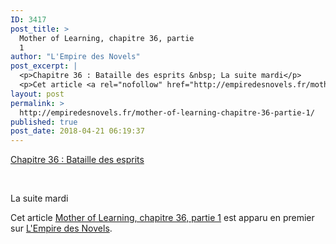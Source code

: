 ```yaml
---
ID: 3417
post_title: >
  Mother of Learning, chapitre 36, partie
  1
author: "L'Empire des Novels"
post_excerpt: |
  <p>Chapitre 36 : Bataille des esprits &nbsp; La suite mardi</p>
  <p>Cet article <a rel="nofollow" href="http://empiredesnovels.fr/mother-of-learning-chapitre-36-partie-1/">Mother of Learning, chapitre 36, partie 1</a> est apparu en premier sur <a rel="nofollow" href="http://empiredesnovels.fr/">L'Empire des Novels</a>.</p>
layout: post
permalink: >
  http://empiredesnovels.fr/mother-of-learning-chapitre-36-partie-1/
published: true
post_date: 2018-04-21 06:19:37
---
```

<p><a href="http://empiredesnovels.fr/mol-index/mol-chapitre-36/">Chapitre 36 : Bataille des esprits</a></p>
<p>&nbsp;</p>
<p>La suite mardi</p>
<p><a class="a2a_button_facebook a2a_counter" href="https://www.addtoany.com/add_to/facebook?linkurl=http%3A%2F%2Fempiredesnovels.fr%2Fmother-of-learning-chapitre-36-partie-1%2F&amp;linkname=Mother%20of%20Learning%2C%20chapitre%2036%2C%20partie%201" title="Facebook" rel="nofollow noopener" ></a><a class="a2a_button_twitter" href="https://www.addtoany.com/add_to/twitter?linkurl=http%3A%2F%2Fempiredesnovels.fr%2Fmother-of-learning-chapitre-36-partie-1%2F&amp;linkname=Mother%20of%20Learning%2C%20chapitre%2036%2C%20partie%201" title="Twitter" rel="nofollow noopener" ></a><a class="a2a_button_google_plus" href="https://www.addtoany.com/add_to/google_plus?linkurl=http%3A%2F%2Fempiredesnovels.fr%2Fmother-of-learning-chapitre-36-partie-1%2F&amp;linkname=Mother%20of%20Learning%2C%20chapitre%2036%2C%20partie%201" title="Google+" rel="nofollow noopener" ></a><a class="a2a_dd addtoany_share_save addtoany_share" href="https://www.addtoany.com/share#url=http%3A%2F%2Fempiredesnovels.fr%2Fmother-of-learning-chapitre-36-partie-1%2F&amp;title=Mother%20of%20Learning%2C%20chapitre%2036%2C%20partie%201" data-a2a-url="http://empiredesnovels.fr/mother-of-learning-chapitre-36-partie-1/" data-a2a-title="Mother of Learning, chapitre 36, partie 1"></a></p><p>Cet article <a rel="nofollow" href="http://empiredesnovels.fr/mother-of-learning-chapitre-36-partie-1/">Mother of Learning, chapitre 36, partie 1</a> est apparu en premier sur <a rel="nofollow" href="http://empiredesnovels.fr/">L&#039;Empire des Novels</a>.</p>